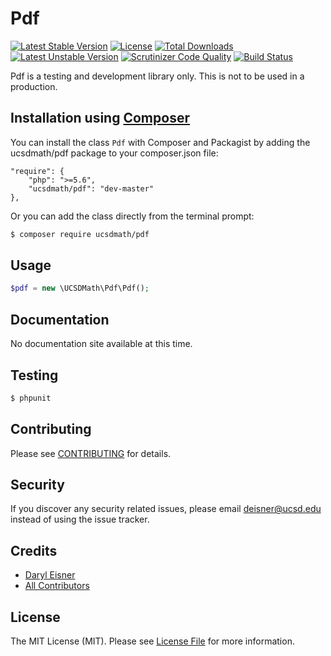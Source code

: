 # Pdf

[![Latest Stable Version](https://poser.pugx.org/ucsdmath/Pdf/v/stable)](https://packagist.org/packages/ucsdmath/Pdf)
[![License](https://poser.pugx.org/ucsdmath/Pdf/license)](https://packagist.org/packages/ucsdmath/Pdf)
[![Total Downloads](https://poser.pugx.org/ucsdmath/Pdf/downloads)](https://packagist.org/packages/ucsdmath/Pdf)
[![Latest Unstable Version](https://poser.pugx.org/ucsdmath/Pdf/v/unstable)](https://packagist.org/packages/ucsdmath/Pdf)
[![Scrutinizer Code Quality](https://scrutinizer-ci.com/g/ucsdmath/Pdf/badges/quality-score.png?b=master)](https://scrutinizer-ci.com/g/ucsdmath/Pdf/?branch=master)
[![Build Status](https://scrutinizer-ci.com/g/ucsdmath/Pdf/badges/build.png?b=master)](https://scrutinizer-ci.com/g/ucsdmath/Pdf/build-status/master)

Pdf is a testing and development library only. This is not to be used in a production.

## Installation using [Composer](http://getcomposer.org/)
You can install the class ```Pdf``` with Composer and Packagist by
adding the ucsdmath/pdf package to your composer.json file:

```
"require": {
    "php": ">=5.6",
    "ucsdmath/pdf": "dev-master"
},
```
Or you can add the class directly from the terminal prompt:

```bash
$ composer require ucsdmath/pdf
```

## Usage

``` php
$pdf = new \UCSDMath\Pdf\Pdf();
```

## Documentation

No documentation site available at this time.
<!-- [Check out the documentation](http://math.ucsd.edu/~deisner/documentation/Pdf/) -->

## Testing

``` bash
$ phpunit
```

## Contributing

Please see [CONTRIBUTING](CONTRIBUTING.md) for details.

## Security

If you discover any security related issues, please email deisner@ucsd.edu instead of using the issue tracker.

## Credits

- [Daryl Eisner](https://github.com/UCSDMath)
- [All Contributors](../../contributors)

## License

The MIT License (MIT). Please see [License File](LICENSE) for more information.
